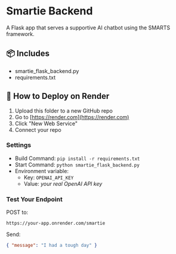 
# Smartie Backend

A Flask app that serves a supportive AI chatbot using the SMARTS framework.

## 📦 Includes
- smartie_flask_backend.py
- requirements.txt

## 🚀 How to Deploy on Render

1. Upload this folder to a new GitHub repo
2. Go to [https://render.com](https://render.com)
3. Click "New Web Service"
4. Connect your repo

### Settings
- Build Command: `pip install -r requirements.txt`
- Start Command: `python smartie_flask_backend.py`
- Environment variable:
  - Key: `OPENAI_API_KEY`
  - Value: *your real OpenAI API key*

### Test Your Endpoint
POST to:
```
https://your-app.onrender.com/smartie
```
Send:
```json
{ "message": "I had a tough day" }
```
